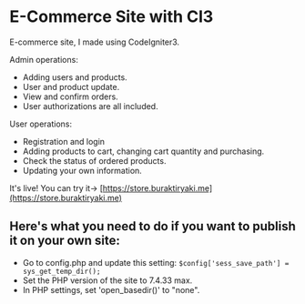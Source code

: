 # E-Commerce Site with CI3

E-commerce site, I made using CodeIgniter3.

Admin operations:
* Adding users and products.
* User and product update.
* View and confirm orders.
* User authorizations are all included.

User operations:
* Registration and login
* Adding products to cart, changing cart quantity and purchasing.
* Check the status of ordered products.
* Updating your own information.

It's live! You can try it-> [https://store.buraktiryaki.me](https://store.buraktiryaki.me)

## Here's what you need to do if you want to publish it on your own site:
* Go to config.php and update this setting: `$config['sess_save_path'] = sys_get_temp_dir();`
* Set the PHP version of the site to 7.4.33 max.
* In PHP settings, set 'open_basedir()' to "none".